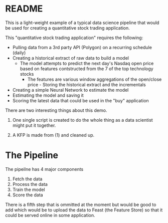 # README

This is a light-weight example of a typical data science pipeline that would
be used for creating a quantitative stock trading application.

This "quantitative stock trading application" requires the following:
- Pulling data from a 3rd party API (Polygon) on a recurring schedule (daily)
- Creating a historical extract of raw data to build a model
    - The model attempts to predict the next day's Nasdaq open price based on
    features contstructed from the 7 of the top technology stocks
        - The features are various window aggregations of the open/close price - Storing the historical extract and the incrementals
- Creating a simple Neural Network to estimate the model
- Estimating the model and saving it
- Scoring the latest data that could be used in the "buy" application


There are two interesting things about this demo.

1. One single script is created to do the whole thing as a data scientist might
put it together.

2. A KFP is made from (1) and cleaned up.


# The Pipeline

The pipeilne has 4 major components

1. Fetch the data
2. Process the data
3. Train the model
4. Score the data

There is a fifth step that is ommitted at the moment but would be good to add
which would be to upload the data to Feast (the Feature Store) so that it could
be served online in some application.
